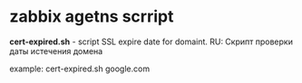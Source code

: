 # zabbix agetns scrript
**cert-expired.sh** - script SSL expire date for domaint. RU: Скрипт проверки даты истечения домена

example: cert-expired.sh google.com

